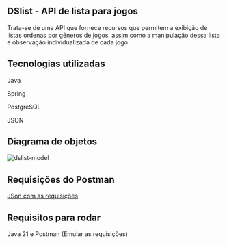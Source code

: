 ## DSlist - API de lista para jogos
Trata-se de uma API que fornece recursos que permitem a exibição de listas ordenas por gêneros de jogos, assim como a manipulação dessa lista e observação individualizada de cada jogo.

## Tecnologias utilizadas
Java

Spring

PostgreSQL

JSON

## Diagrama de objetos
![dslist-model](https://github.com/user-attachments/assets/6c364320-7046-4856-9f84-3f21675bef51)

## Requisições do Postman
[JSon com as requisições](https://github.com/user-attachments/files/18562283/DSList.postman_collection.json)

## Requisitos para rodar
Java 21 e Postman (Emular as requisições)
